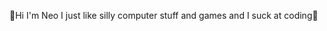 🍩Hi I'm Neo I just like silly computer stuff and games and I suck at coding🍩                                                                  
